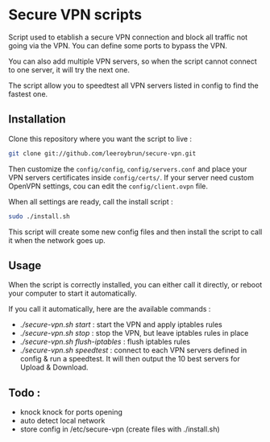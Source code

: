 # Secure VPN scripts
Script used to etablish a secure VPN connection and block all traffic not going via the VPN.
You can define some ports to bypass the VPN.

You can also add multiple VPN servers, so when the script cannot connect to one server, it will try the next one.

The script allow you to speedtest all VPN servers listed in config to find the fastest one.

## Installation
Clone this repository where you want the script to live :

```bash
git clone git://github.com/leeroybrun/secure-vpn.git
```

Then customize the `config/config`, `config/servers.conf` and place your VPN servers certificates inside `config/certs/`.
If your server need custom OpenVPN settings, cou can edit the `config/client.ovpn` file.

When all settings are ready, call the install script :

```bash
sudo ./install.sh
```

This script will create some new config files and then install the script to call it when the network goes up.

## Usage

When the script is correctly installed, you can either call it directly, or reboot your computer to start it automatically.

If you call it automatically, here are the available commands :

- *./secure-vpn.sh start* : start the VPN and apply iptables rules
- *./secure-vpn.sh stop* : stop the VPN, but leave iptables rules in place
- *./secure-vpn.sh flush-iptables* : flush iptables rules
- *./secure-vpn.sh speedtest* : connect to each VPN servers defined in config & run a speedtest. It will then output the 10 best servers for Upload & Download.

## Todo :
- knock knock for ports opening
- auto detect local network
- store config in /etc/secure-vpn (create files with ./install.sh)